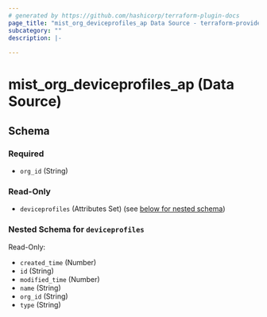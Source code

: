```yaml
---
# generated by https://github.com/hashicorp/terraform-plugin-docs
page_title: "mist_org_deviceprofiles_ap Data Source - terraform-provider-mist"
subcategory: ""
description: |-
  
---
```


# mist_org_deviceprofiles_ap (Data Source)





<!-- schema generated by tfplugindocs -->
## Schema

### Required

- `org_id` (String)

### Read-Only

- `deviceprofiles` (Attributes Set) (see [below for nested schema](#nestedatt--deviceprofiles))

<a id="nestedatt--deviceprofiles"></a>
### Nested Schema for `deviceprofiles`

Read-Only:

- `created_time` (Number)
- `id` (String)
- `modified_time` (Number)
- `name` (String)
- `org_id` (String)
- `type` (String)
